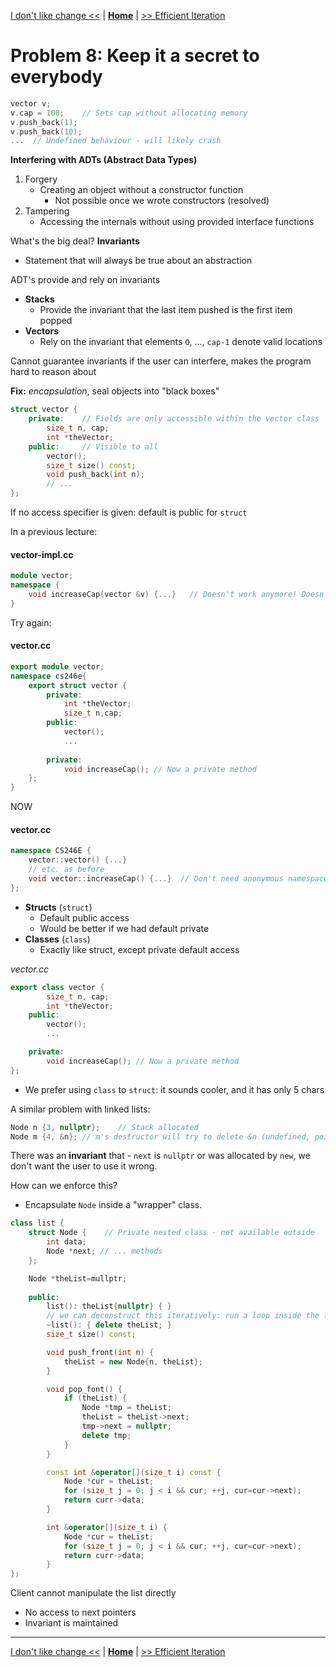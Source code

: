 [I don't like change <<](./problem_7.md) | [**Home**](../README.md) | [>> Efficient Iteration](./problem_9.md)

# Problem 8: Keep it a secret to everybody

```C++
vector v;
v.cap = 100;    // Sets cap without allocating memory
v.push_back(1);
v.push_back(10);
...  // Undefined behaviour - will likely crash
```
**Interfering with ADTs (Abstract Data Types)**

1. Forgery 
    - Creating an object without a constructor function
        - Not possible once we wrote constructors (resolved)
1. Tampering
    - Accessing the internals without using provided interface functions

What's the big deal? **Invariants**

- Statement that will always be true about an abstraction

ADT's provide and rely on invariants

- **Stacks**
    - Provide the invariant that the last item pushed is the first item popped
- **Vectors**
    - Rely on the invariant that elements `O`, ..., `cap-1` denote valid locations

Cannot guarantee invariants if the user can interfere, makes the program hard to reason about

**Fix:** _encapsulation_, seal objects into "black boxes"

```C++
struct vector {
    private:    // Fields are only accessible within the vector class
        size_t n, cap;      
        int *theVector;
    public:     // Visible to all
        vector();
        size_t size() const;
        void push_back(int n);
        // ...
};
```

If no access specifier is given: default is public for `struct`

In a previous lecture:

#### vector-impl.cc
```C++
module vector;
namespace {
    void increaseCap(vector &v) {...}   // Doesn't work anymore! Doesn't have access to v's internals
}
```
Try again:

#### vector.cc
```C++
export module vector;
namespace cs246e{
    export struct vector {
        private:
            int *theVector;
            size_t n,cap;
        public:
            vector();
            ...
    
        private:
            void increaseCap(); // Now a private method
    };
}
```
NOW

#### vector.cc
```C++
namespace CS246E {
    vector::vector() {...}  
    // etc. as before
    void vector::increaseCap() {...}  // Don't need anonymous namespaces anymore!
};
```

- **Structs** (`struct`)
    - Default public access
    - Would be better if we had default private
- **Classes** (`class`)
    - Exactly like struct, except private default access

_vector.cc_
```C++
export class vector {
        size_t n, cap;
        int *theVector;
    public:
        vector();
        ...

    private:
        void increaseCap(); // Now a private method
};
```
- We prefer using `class` to `struct`: it sounds cooler, and it has only 5 chars

A similar problem with linked lists:

```C++
Node n {3, nullptr};    // Stack allocated
Node m {4, &n}; // m's destructor will try to delete &n (undefined, pointer pointed to a memory allocated on stack)
```

There was an **invariant** that - `next` is `nullptr` or was allocated by `new`, we don't want the user to use it wrong.

How can we enforce this?
- Encapsulate `Node` inside a "wrapper" class.

```C++
class list {
    struct Node {    // Private nested class - not available outside
        int data;
        Node *next; // ... methods
    };

    Node *theList=mullptr;
    
    public:
        list(): theList{nullptr} { }
        // we can deconstruct this iteratively: run a loop inside the list class, this is actually possible now
        ~list(): { delete theList; }
        size_t size() const;

        void push_front(int n) {
            theList = new Node{n, theList};
        }

        void pop_font() {
            if (theList) {
                Node *tmp = theList;
                theList = theList->next;
                tmp->next = nullptr;
                delete tmp;
            }
        }

        const int &operator[](size_t i) const {
            Node *cur = theList;
            for (size_t j = 0; j < i && cur; ++j, cur=cur->next);
            return curr->data;
        }

        int &operator[](size_t i) {
            Node *cur = theList;
            for (size_t j = 0; j < i && cur; ++j, cur=cur->next);
            return curr->data;
        }   
};
```
Client cannot manipulate the list directly
- No access to next pointers
- Invariant is maintained

---
[I don't like change <<](./problem_7.md) | [**Home**](../README.md) | [>> Efficient Iteration](./problem_9.md)
